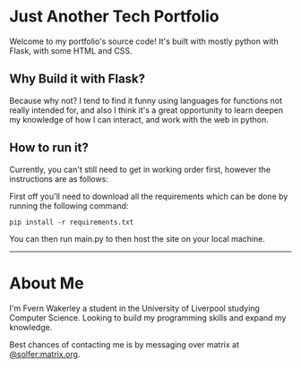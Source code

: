 # Just Another Tech Portfolio
Welcome to my portfolio's source code! It's built with 
mostly python with Flask, with some HTML and CSS.

## Why Build it with Flask?
Because why not? I tend to find it funny using languages 
for functions not really intended for, and also I think 
it's a great opportunity to learn deepen my knowledge of 
how I can interact, and work with the web in python.

## How to run it?
Currently, you can't still need to get in working order first, 
however the instructions are as follows:

First off you'll need to download all the requirements which 
can be done by running the following command:
```
pip install -r requirements.txt
```
You can then run main.py to then host the site on your local 
machine.

---

# About Me
I'm Fvern Wakerley a student in the University of Liverpool 
studying Computer Science. Looking to build my programming 
skills and expand my knowledge.

Best chances of contacting me is by messaging over matrix 
at [@solfer:matrix.org](https://matrix.to/#/@solfer:matrix.org).
